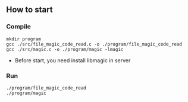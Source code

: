 ## How to start


### Compile

```
mkdir program
gcc ./src/file_magic_code_read.c -o ./program/file_magic_code_read
gcc ./src/magic.c -o ./program/magic -lmagic
```

* Before start, you need install libmagic in server

### Run

```
./program/file_magic_code_read
./program/magic
```
